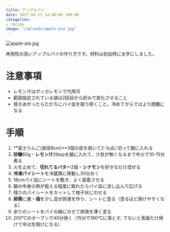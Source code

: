 ```yaml
---
title: アップルパイ
date: 2017-04-23 14:48:00 +09:00
categories:
- recipe
image: "/uploads/apple-pie.jpg"
---
```


![apple-pie.jpg](/uploads/apple-pie.jpg)

再現性の高いアップルパイの作り方です。材料は初出時に太字にしました。

# 注意事項
- レモン汁はポッカレモンで代用可
- 範囲指定されている値は2回目から好みで変化させること
- 焼きあがったらただちにパイ皿を取り除くこと。冷めてからではより困難になる

# 手順
1. **富士りんご(直径8cm)**3個の皮を剥いて2-3㎠に切って鍋に入れる
1. **砂糖**60g・**レモン汁**2tbspを鍋に入れて、汁気が無くなるまで中火で10-15分煮る
1. 火を止めて、**切れてるバター**2個・**シナモン**を好きなだけ混ぜる
1. **冷凍パイシート**を冷蔵庫に移動し30分おく
1. 18cmパイ皿にシートを敷き、よく密着させる
1. 鍋の中身の熱が扱える程度に取れたらパイ皿に流し込んで広げる
1. 残りのパイシートをカットして格子状にのせる
1. **卵黄**に**水・塩**を少し混ぜ卵液を作り、シートに塗る（塗るほど焼けやすくなる）
1. 余りのシートをパイの縁にのせて卵液を薄く塗る
1. 200℃のオーブンで40分焼く（15分で180℃に落とす; でないと表面だけ焼けて中は生焼けになる）
